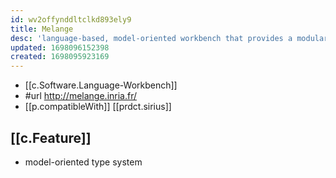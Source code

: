 ```yaml
---
id: wv2offynddltclkd893ely9
title: Melange
desc: 'language-based, model-oriented workbench that provides a modular approach for customizing, assembling and integrating multiple domain-specific language (DSL) specifications and implementations'
updated: 1698096152398
created: 1698095923169
---
```


- [[c.Software.Language-Workbench]]
- #url http://melange.inria.fr/
- [[p.compatibleWith]] [[prdct.sirius]]

## [[c.Feature]]

- model-oriented type system